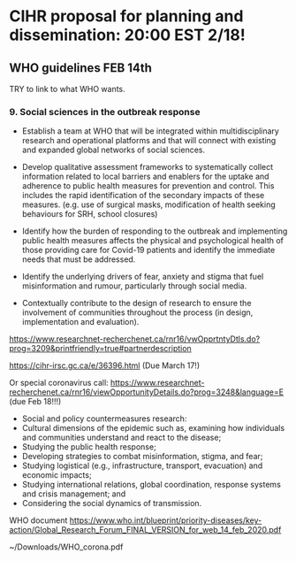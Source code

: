# CIHR proposal for planning and dissemination: 20:00 EST 2/18!

## WHO guidelines FEB 14th

TRY to link to what WHO wants.

### 9. Social sciences in the outbreak response

* Establish a team at WHO that will be integrated within multidisciplinary research and operational platforms and that will connect with existing and expanded global networks of social sciences.

* Develop qualitative assessment frameworks to systematically collect information related to local barriers and enablers for the uptake and adherence to public health measures for prevention and control. This includes the rapid identification of the secondary impacts of these measures. (e.g. use of surgical masks, modification of health seeking behaviours for SRH, school closures)

* Identify how the burden of responding to the outbreak and implementing public health measures affects the physical and psychological health of those providing care for Covid-19 patients and identify the immediate needs that must be addressed.

* Identify the underlying drivers of fear, anxiety and stigma that fuel misinformation and rumour, particularly through social media.

* Contextually contribute to the design of research to ensure the involvement of communities throughout the process (in design, implementation and evaluation).


https://www.researchnet-recherchenet.ca/rnr16/vwOpprtntyDtls.do?prog=3209&printfriendly=true#partnerdescription

https://cihr-irsc.gc.ca/e/36396.html (Due March 17!)

Or special coronavirus call: https://www.researchnet-recherchenet.ca/rnr16/viewOpportunityDetails.do?prog=3248&language=E (due Feb 18!!!)
- Social and policy countermeasures research:
- Cultural dimensions of the epidemic such as, examining how individuals and communities understand and react to the disease;
- Studying the public health response;
- Developing strategies to combat misinformation, stigma, and fear;
- Studying logistical (e.g., infrastructure, transport, evacuation) and economic impacts;
- Studying international relations, global coordination, response systems and crisis management; and
- Considering the social dynamics of transmission.

WHO document https://www.who.int/blueprint/priority-diseases/key-action/Global_Research_Forum_FINAL_VERSION_for_web_14_feb_2020.pdf

~/Downloads/WHO_corona.pdf
